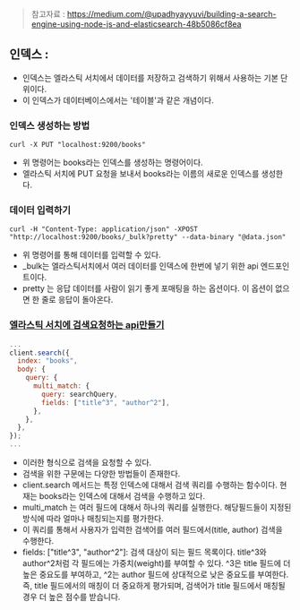 > 참고자료 : https://medium.com/@upadhyayyuvi/building-a-search-engine-using-node-js-and-elasticsearch-48b5086cf8ea

## 인덱스 :

- 인덱스는 엘라스틱 서치에서 데이터를 저장하고 검색하기 위해서 사용하는 기본 단위이다.
- 이 인덱스가 데이터베이스에서는 '테이블'과 같은 개념이다.

### 인덱스 생성하는 방법

```
curl -X PUT "localhost:9200/books"
```

- 위 명령어는 books라는 인덱스를 생성하는 명령어이다.
- 엘라스틱 서치에 PUT 요청을 보내서 books라는 이름의 새로운 인덱스를 생성한다.

### 데이터 입력하기

```
curl -H "Content-Type: application/json" -XPOST "http://localhost:9200/books/_bulk?pretty" --data-binary "@data.json"
```

- 위 명령어를 통해 데이터를 입력할 수 있다.
- \_bulk는 엘라스틱서치에서 여러 데이터를 인덱스에 한번에 넣기 위한 api 엔드포인트이다.
- pretty 는 응답 데이터를 사람이 읽기 좋게 포매팅을 하는 옵션이다. 이 옵션이 없으면 한 줄로 응답이 돌아온다.

### [엘라스틱 서치에 검색요청하는 api만들기](./app.js)

```js
...
client.search({
  index: "books",
  body: {
    query: {
      multi_match: {
        query: searchQuery,
        fields: ["title^3", "author^2"],
      },
    },
  },
});
...
```

- 이러한 형식으로 검색을 요청할 수 있다.
- 검색을 위한 구문에는 다양한 방법들이 존재한다.
- client.search 메서드는 특정 인덱스에 대해서 검색 쿼리를 수행하는 함수이다. 현재는 books라는 인덱스에 대해서 검색을 수행하고 있다.
- multi_match 는 여러 필드에 대해서 하나의 쿼리를 실행한다. 해당필드들이 지정된 방식에 따라 얼마나 매칭되는지를 평가한다.
- 이 쿼리를 통해서 사용자가 입력한 검색어를 여러 필드에서(title, author) 검색을 수행한다.
- fields: ["title^3", "author^2"]: 검색 대상이 되는 필드 목록이다.
  title^3와 author^2처럼 각 필드에는 가중치(weight)를 부여할 수 있다.
  ^3은 title 필드에 더 높은 중요도를 부여하고, ^2는 author 필드에 상대적으로 낮은 중요도를 부여한다.
  즉, title 필드에서의 매칭이 더 중요하게 평가되며, 검색어가 title 필드에서 매칭될 경우 더 높은 점수를 받습니다.
